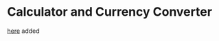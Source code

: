 # **Calculator and Currency Converter**

[here](https://github.com/bharathkukka/WebDev-AI-Projects/tree/main/Calculator-CurrencyConverter)
 added